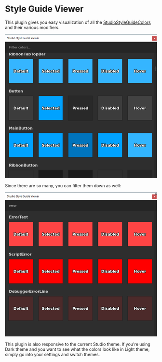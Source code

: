 # Style Guide Viewer

This plugin gives you easy visualization of all the [StudioStyleGuideColors](https://developer.roblox.com/en-us/api-reference/enum/StudioStyleGuideColor) and their various modifiers.

![Showing off the various colors and their different states](images/states.png)

Since there are so many, you can filter them down as well:

![Showing a filter for "error" which shows up just a few results, instead of everything at once](images/filter.png)

This plugin is also responsive to the current Studio theme. If you're using Dark theme and you want to see what the colors look like in Light theme, simply go into your settings and switch themes.
